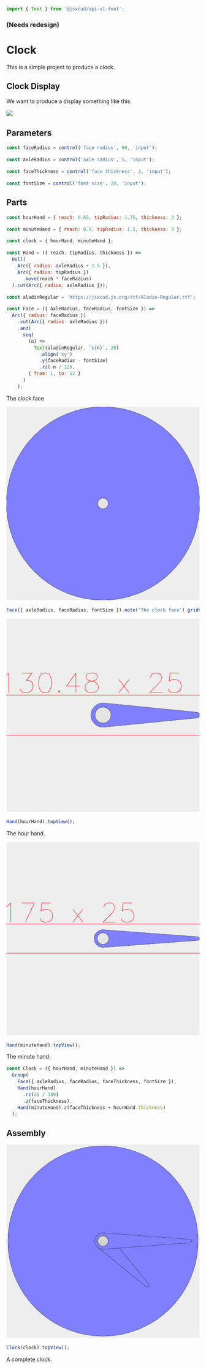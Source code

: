 ```JavaScript
import { Text } from '@jsxcad/api-v1-font';
```

### (Needs redesign)

# Clock

This is a simple project to produce a clock.

## Clock Display

We want to produce a display something like this.

<img src="https://upload.wikimedia.org/wikipedia/commons/a/a4/Wecker_mit_Radium.jpg" width="256">

## Parameters

```JavaScript
const faceRadius = control('face radius', 90, 'input');
```

```JavaScript
const axleRadius = control('axle radius', 5, 'input');
```

```JavaScript
const faceThickness = control('face thickness', 3, 'input');
```

```JavaScript
const fontSize = control('font size', 20, 'input');
```

## Parts

```JavaScript
const hourHand = { reach: 0.65, tipRadius: 1.75, thickness: 3 };
```

```JavaScript
const minuteHand = { reach: 0.9, tipRadius: 1.5, thickness: 3 };
```

```JavaScript
const clock = { hourHand, minuteHand };
```

```JavaScript
const Hand = ({ reach, tipRadius, thickness }) =>
  Hull(
    Arc({ radius: axleRadius + 2.5 }),
    Arc({ radius: tipRadius })
      .move(reach * faceRadius)
  ).cut(Arc({ radius: axleRadius }));
```

```JavaScript
const aladinRegular = 'https://jsxcad.js.org/ttf/Aladin-Regular.ttf';
```

```JavaScript
const Face = ({ axleRadius, faceRadius, fontSize }) =>
  Arc({ radius: faceRadius })
    .cut(Arc({ radius: axleRadius }))
    .and(
      seq(
        (n) =>
          Text(aladinRegular, `${n}`, 20)
            .align('xy')
            .y(faceRadius - fontSize)
            .rz(-n / 12),
        { from: 1, to: 12 }
      )
    );
```

The clock face

![Image](clock.md.$5.png)

```JavaScript
Face({ axleRadius, faceRadius, fontSize }).note('The clock face').gridView();
```

![Image](clock.md.$6.png)

```JavaScript
Hand(hourHand).topView();
```

The hour hand.

![Image](clock.md.$8.png)

```JavaScript
Hand(minuteHand).topView();
```

The minute hand.

```JavaScript
const Clock = ({ hourHand, minuteHand }) =>
  Group(
    Face({ axleRadius, faceRadius, faceThickness, fontSize }),
    Hand(hourHand)
      .rz(45 / 360)
      .z(faceThickness),
    Hand(minuteHand).z(faceThickness + hourHand.thickness)
  );
```

## Assembly

![Image](clock.md.$11.png)

```JavaScript
Clock(clock).topView();
```

A complete clock.
